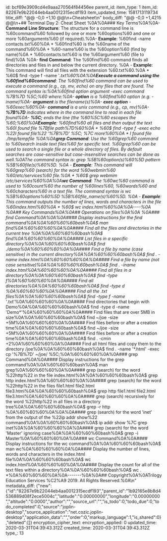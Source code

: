 id: bcf69e3909cd4e9aaa270564f84456ee
parent_id: 
item_type: 1
item_id: 82267e9b22044eb4aa0012315ecdf193
item_updated_time: 1581713119734
title_diff: "@@ -0,0 +1,10 @@\n+Cheatsheet\n"
body_diff: "@@ -0,0 +1,4215 @@\n+## Terminal Day 2: Cheat Sheet %0A%0A### Key Terms%0A%0A- **Command Line Structure**: The structure for a command line is %60command%60 followed by one or more %60options%60 and one or more %60arguments%60 (if required).%0A- **Example**: %60find -name contacts.txt%60%0A    * %60find%60 is the %60name of the command%60%0A    * %60-name%60 is the %60option%60 (find by name)%0A    * %60contacts.txt%60 is the %60argument%60 (file to find)%0A     %0A- **find Command**: The %60find%60 command finds all directories and files in and below the current  directory.  %0A    - **Example**: This command will find all files with the extension %60.txt%60.%0A        *  %60$ find -type f -name '*.txt%60%0A%0A**Execute a command using the %60find%60command**: The %60find%60 command can be used to execute a command (e.g., cp, mv, echo) on any files that are found. The command syntax is:%0A%60find option argument -exec command %7B%7D %5C;%60 where:%0A- **option** is a %60find%60 option (e.g. -iname)%0A- **argument** is the filename(s)%0A- **exec option** - %60exec%60%0A- **command** is a unix command (e.g., cp, mv)%0A- **%7B%7D** indicates where in the command line to read in each file found%0A- **%5C;** ends the line (the %60%5C%60 escapes the %60;%60)%0A**Example**: %60find%60 all files and then output the text %60I found file  %7Bfile path%7D%60%0A     *  %60$ find -type f -exec echo %22I found file%22 '%7B%7D' %5C; %7C more%60%0A     * I found file ./tmp/tempfile %0A%0A**grep Command**: Use the %60grep%60 command to %60search inside text files%60 for specific text.  %60grep%60 can be used to search a single file or a whole directory of files. By default searches are case-sensitive but case-insensitive searches can be done as well.%0AThe command syntax is: grep %5B%60option(s)%60%5D pattern %5B%60file(s)%60%5D. %0A - **Example**: This command will %60grep%60 (search) for the word %60webmin%60 %60/etc/services%60 file.%0A    * %60$ grep webmim /etc/services%60%0A%0A**wc Command**: The %60wc%60 command is used to %60count%60 the number of %60lines%60, %60words%60 and %60characters%60 in a text file. The command syntax is wc %5B%60options%60%5D %5B%60file_name(s)%60%5D. %0A - **Example**: This command outputs the number of lines, words and characters in the file %60index.html%60%0A    * %60$ wc index.html%60%0A%0A----%0A    %0A## Key Commands%0A%0A## Operations on files%0A%0A %0A### find Command%0A%0A%0A#### Display instructions for the find command%0A%0A%60%60%60bash%0A$ man find%0A%60%60%60%0A%0A#### Find all the files and directories in the current tree  %0A%0A%60%60%60bash%0A$ find%0A%60%60%60%0A%0A#### List files in a specific directory%0A%0A%60%60%60bash%0A$ find ./demo%0A%60%60%60%0A%0A#### Find a file by name (case sensitive) in the current directory%0A%0A%60%60%60bash%0A$ find  . -name index.html%0A%60%60%60%0A%0A#### Find a file by name (not case sensitive)%0A%0A%60%60%60bash%0A$ find  . -iname index.html%0A%60%60%60%0A%0A#### Find all files in a directory%0A%0A%60%60%60bash%0A$ find  -type f%0A%60%60%60%0A%0A#### Find all directories%0A%0A%60%60%60bash%0A$ find  -type d %0A%60%60%60%0A%0A#### Find all the .txt files%0A%0A%60%60%60bash%0A$ find -type f -name '*.txt'%0A%60%60%60%0A%0A#### Find directories that begin with Demo%0A%0A%60%60%60bash%0A$ find -type d -name 'Demo*'%0A%60%60%60%0A%0A#### Find files that are over 5MB in size%0A%0A%60%60%60bash%0A$ find ~/joe -size +5M%0A%60%60%60%0A%0A#### Find files before or after a creation time%0A%0A%60%60%60bash%0A$ find ~/joe -size +5M%0A%60%60%60%0A%0A#### Find files before or after a creation time%0A%0A%60%60%60bash%0A$ find . -cmin +2%0A%60%60%60%0A%0A#### Find all html files and copy them to the directory /joe%0A%0A%60%60%60bash%0A$ find . -name '*.html' -exec cp '%7B%7D' ~/joe/ %5C;%0A%60%60%60%0A%0A### grep Command%0A%0A#### Display instructions for the grep command%0A%0A%60%60%60bash%0A$ man grep%0A%60%60%60%0A%0A#### grep (search) for the word %22http%22 in the file index.html%0A%0A%60%60%60bash%0A$ grep http index.html%0A%60%60%60%0A%0A#### grep (search) for the word %22http%22 in the files file1.html file2.html file3.html%0A%0A%60%60%60bash%0A$ grep http file1.html file2.html file3.html%0A%60%60%60%0A%0A#### grep (search) recursively for the word %22http%22 in all files in a directory tree%0A%0A%60%60%60bash%0A$ grep -r http %0A%60%60%60%0A%0A%0A#### grep (search) for the word 'inet' from the output of the %22ip addr show%22 command%0A%0A%60%60%60bash%0A$ ip addr show %7C grep inet%0A%0A%60%60%60%0A%0A#### grep (search) for the word 'Master' ignoring case%0A%0A%60%60%60bash%0A$ grep -i Master%0A%60%60%60%0A%0A### wc Command%0A%0A#### Display instructions for the wc command%0A%0A%60%60%60bash%0A$ man wc%0A%60%60%60%0A%0A#### Display the number of lines, words and characters in the index.html file%0A%0A%60%60%60bash%0A$ wc index.html%0A%60%60%60%0A%0A#### Display the count for all of the text files within a directory%0A%0A%60%60%60bash%0A$ wc . *%0A%60%60%60%0A%0A-------%0A%0A## Copyright%0A%0ATrilogy Education Services %C2%A9 2019. All Rights Reserved.%0A\n"
metadata_diff: {"new":{"id":"82267e9b22044eb4aa0012315ecdf193","parent_id":"1b92165e8b8d4536889d08f2ece5004c","latitude":"0.00000000","longitude":"0.00000000","altitude":"0.0000","author":"","source_url":"","is_todo":0,"todo_due":0,"todo_completed":0,"source":"joplin-desktop","source_application":"net.cozic.joplin-desktop","application_data":"","order":0,"markup_language":1,"is_shared":0},"deleted":[]}
encryption_cipher_text: 
encryption_applied: 0
updated_time: 2020-03-31T04:39:43.312Z
created_time: 2020-03-31T04:39:43.312Z
type_: 13